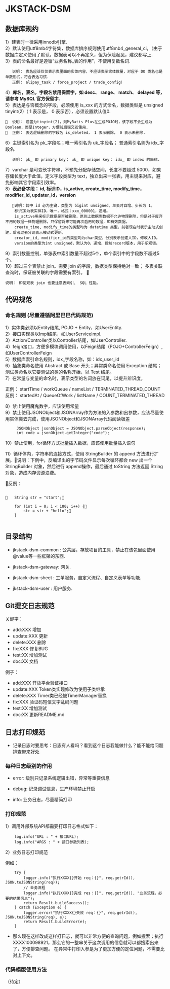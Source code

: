 # JKSTACK-DSM

## 数据库规约

1）建表时一律采用innodb引擎.  
2）默认使用utf8mb4字符集，数据库排序规则使用utf8mb4_general_ci，（由于数据库定义使用了默认，数据表可以不再定义，但为保险起见，建议都写上.  
3）表的命名最好是遵循“业务名称_表的作用”，不使用复数名词.  

```
   说明： 表名应该仅仅表示表里面的实体内容，不应该表示实体数量，对应于 DO 类名也是单数形式，符合表达习惯.
   正例： alipay_task / force_project / trade_config）
```
4）**库名，表名，字段名禁用保留字，如 desc、 range、 match、 delayed 等， 请参考 MySQL 官方保留字.**  
5）表达是与否概念的字段，必须使用 is_xxx 的方式命名，数据类型是 unsigned tinyint(2)（ 1 表示是， 0 表示否），必须设置默认值0.  

```
  说明： 设置为tinyint(2)，则MyBatis Plus在生成POJO时，该字段不会生成为Boolean，而是Integer，方便前后端交互使用.
  正例： 表达逻辑删除的字段名 is_deleted， 1 表示删除， 0 表示未删除.
```

6）主键索引名为 pk_字段名；唯一索引名为 uk_字段名； 普通索引名则为 idx_字段名.  

```
   说明： pk_ 即 primary key； uk_ 即 unique key； idx_ 即 index 的简称.
```
7）varchar 是可变长字符串，不预先分配存储空间，长度不要超过 5000，如果存储长度大于此值，定义字段类型为 text，独立出来一张表，用主键来对应，避免影响其它字段索引效率。  
8）**表必备字段： id, 标识ID，is_active, create_time, modify_time，modifier_id, updater_id，version**  
   
```
   说明：其中 id 必为主键，类型为 bigint unsigned、单表时自增、步长为 1。 
    标识ID为表实体ID，唯一，格式：xxx_000001，递增。
    is_active用来标示数据是否被删除，原则上数据库数据不允许物理删除，但是对于废弃不用的数据一律物理删除，只保留将来可能再次启用的数据，即有效数据。
    create_time, modify_time的类型均为 datetime 类型，前者现在时表示主动式创建，后者过去分词表示被动式更新。
    creator_id, modifier_id的类型均为char类型，分别表示创建人ID，修改人ID。
    version的类型为int unsigned，默认为0，递增，控制record版本，用于乐观锁。
```
9）索引数量控制，单张表中索引数量不超过5个，单个索引中的字段数不超过5个。  
10）超过三个表禁止 join。需要 join 的字段，数据类型保持绝对一致； 多表关联查询时，保证被关联的字段需要有索引。  
```
说明： 即使双表 join 也要注意表索引、 SQL 性能。
```
  

## 代码规范

### 命名规则 (尽量遵循阿里巴巴代码规范)

1）实体类必须以Entity结尾, POJO + Entity，如UserEntity.  
2）接口实现类以Impl结尾，如UserServiceImpl.  
3）Action/Controller类以Controller结尾，如UserController.  
4）feign接口，方便多模块调用使用，以Feign结尾（POJO+ControllerFeign）,如UserControllerFeign  
5）数据库索引命名规则，idx_字段名称，如：idx_user_id  
6）抽象类命名使用 Abstract 或 Base 开头；异常类命名使用 Exception 结尾； 测试类命名以它要测试的类的名称开始，以 Test 结尾。  
7）在常量与变量的命名时，表示类型的名词放在词尾，以提升辨识度。  

   正例： startTime / workQueue / nameList / TERMINATED_THREAD_COUNT
   反例： startedAt / QueueOfWork / listName / COUNT_TERMINATED_THREAD
   
8）禁止使用魔鬼数字，应该使用常量    
9）禁止使用JSONObject和JSONArray作为方法的入参数和出参数，应该尽量使用实体类去完成，使用JSONObject和JSONArray代码阅读极差  

```
     JSONObject jsonObject = JSONObject.parseObject(response);
     int code = jsonObject.getInteger("code");
```
         
10）禁止使用，for循环方式批量插入数据，应该使用批量插入语句  

11）循环体内，字符串的连接方式，使用 StringBuilder 的 append 方法进行扩展。说明：下例中，反编译出的字节码文件显示每次循环都会 new 出一个 StringBuilder 对象，然后进行 append操作，最后通过 toString 方法返回 String 对象，造成内存资源浪费。  
   
   反例：

```

   String str = "start";   

    for (int i = 0; i < 100; i++) {       
        str = str + "hello";    
    }   
    
```    
   
## 目录结构

- jkstack-dsm-common : 公共层，存放项目的工具，禁止在该包里面使用@value等一些框架的东西.  

- jkstack-dsm-gateway: 网关.  

- jkstack-dsm-sheet  : 工单服务，自定义流程、自定义表单等功能.  

- jkstack-dsm-user   : 用户服务.  


## Git提交日志规范

关键字：

- add:XXX       增加
- update:XXX    更新
- delete:XXX    删除
- fix:XXX       修复BUG
- test:XX       增加测试
- doc:XX        文档

例子：

- add:XXX       开放平台验证接口
- update:XXX    Token类实现修改为使用子类继承
- delete:XXX    Timer类已经被TimerManager替换
- fix:XXX       验证码短信文字乱码问题
- test:XX       增加测试
- doc:XX        更新README.md

##  日志打印规范


- 记录日志时要思考：日志有人看吗？看到这个日志我能做什么？能不能给问题排查带来好处


###  每种日志级别的作用


- error: 级别只记录系统逻辑出错，异常等重要信息

- debug: 记录调试信息，生产环境禁止开启

- info:  业务日志，尽量精简打印


### 打印规范
 
1）调用外部系统API都需要打印日志格式如下：

```
    log.info("URL : " + 接口URL);
    log.info("ARGS : " + 接口参数列表);
```

2）业务日志打印规范

例如：

```
    try {
        logger.info("执行XXXX{}开始 req：{}", req.getrId(), JSON.toJSONString(req));
        // 业务流程
        logger.info("执行XXXX{}完成 res：{}", req.getrId(), "业务流程，必要的结果信息");
        return Result.buildSuccess();
    } catch (Exception e) {
        logger.error("执行XXXX{}失败 req：{}", req.getrId(), JSON.toJSONString(req), e);
        return Result.buildError(e);
    }

```
- 那么现在这样改成这样打日志，就可以非常方便的查询问题，例如搜索；执行XXXX100098921，那么它的一整串关于这次调用的信息就可以都搜索出来了，方便排查问题。
在异常中打印入参是为了更加方便的定位问题，不需要比对上下文。

### 代码模版使用方法

（待定）
